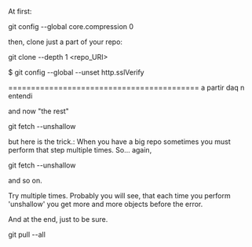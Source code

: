 At first:

git config --global core.compression 0

then, clone just a part of your repo:

git clone --depth 1 <repo_URI>

$ git config --global --unset http.sslVerify


==========================================
a partir daq n entendi

and now "the rest"

git fetch --unshallow

but here is the trick.: When you have a big repo sometimes you must perform that step multiple times. So... again,

git fetch --unshallow

and so on.

Try multiple times. Probably you will see, that each time you perform 'unshallow' you get more and more objects before the error.

And at the end, just to be sure.

git pull --all
